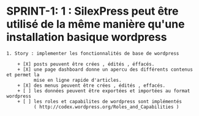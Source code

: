 # SPRINT-1: 1 : SilexPress peut être utilisé de la même manière qu'une installation basique wordpress

    1. Story : implementer les fonctionnalités de base de wordpress

        + [X] posts peuvent être crées , édités , éffacés.
        + [X] une page dashboard donne un apercu des différents contenus et permet la
              mise en ligne rapide d'articles.
        + [X] des menus peuvent être crées , édités , effacés.
        + [ ] les données peuvent être exportées et importées au format wordpress
        + [ ] les roles et capabilites de wordpress sont implémentés
              ( http://codex.wordpress.org/Roles_and_Capabilities )


